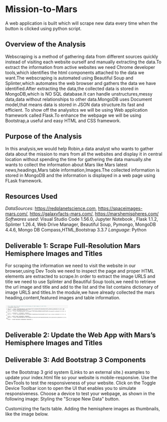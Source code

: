 # Mission-to-Mars
A web application is built which will scrape new data every time when the button is clicked using python script.

## Overview of the Analysis
Webscraping is a method of gathering data from different sources quickly instead of visiting each website ourself and manually extracting the data.To extract the information from active websites we need Chrome developer tools,which identifies the html components attached to the data we want.The webscraping is automated using Beautiful Soup and Splinter,which automates the web browser and gathers the data we have identified.After extracting the data,the collected data is stored in MongoDB,which is NO SQL database.It can handle unstructures,messy data,data without relationships to other data.MongoDB uses Document model,that means data is stored in JSON data structure.Its fast and efficient.
To show off the analysitcs we will be using Web application framework called Flask.To enhance the webpage we will be using Bootstrap,a useful and easy HTML and CSS framework.

## Purpose of the Analysis
In this analysis,we would help Robin,a data analyst who wants to gather data about the mission to mars from all the websites and display it in central location without spending the time for gathering the data manually.she wants to collect the information about Mars like Mars latest news,headings,Mars table information,Images.The collected information is stored in MongoDB and the information is displayed in a web page using FLask framework.

## Resources Used
*DataSources*: https://redplanetscience.com, https://spaceimages-mars.com/, https://galaxyfacts-mars.com/, https://marshemispheres.com/ <br>
*Softwares used*: Visual Studio Code 1.56.0, Jupyter Notebook , Flask 1.1.2, Splinter 1.26.4, Web Drive Manager, Beautiful Soup, Pymongo, MongoDB 4.4.6, Mongo DB Compass,HTML,Bootstrap 3.3.7
*Language*: Python <br>

## Deliverable 1: Scrape Full-Resolution Mars Hemisphere Images and Titles
For scraping the information we need to visit the website in our browser,using Dev Tools we need to inspect the page and proper HTML elements are extracted to scrape.In order to extract the image URLS and title we need to use Splinter and Beautiful Soup tools,we need to retrieve the url image and title and add to the list and the list contains dictionary of image URLS and titles.In the module,we have already collected the mars heading,content,featured images and table information.

<img src = "https://github.com/fathi129/Mission-to-Mars/blob/master/Screenshots%20for%20Mission%20to%20mars/hemisphere_urls.png" width = 200><br>

## Deliverable 2: Update the Web App with Mars’s Hemisphere Images and Titles
## Deliverable 3: Add Bootstrap 3 Components 
se the Bootstrap 3 grid system (Links to an external site.) examples to update your index.html file so your website is mobile-responsive. Use the DevTools to test the responsiveness of your website.
Click on the Toggle Device Toolbar icon to open the UI that enables you to simulate responsiveness.
Choose a device to test your webpage, as shown in the following image:
Styling the "Scrape New Data" button.


Customizing the facts table.
Adding the hemisphere images as thumbnails, like the image below.

